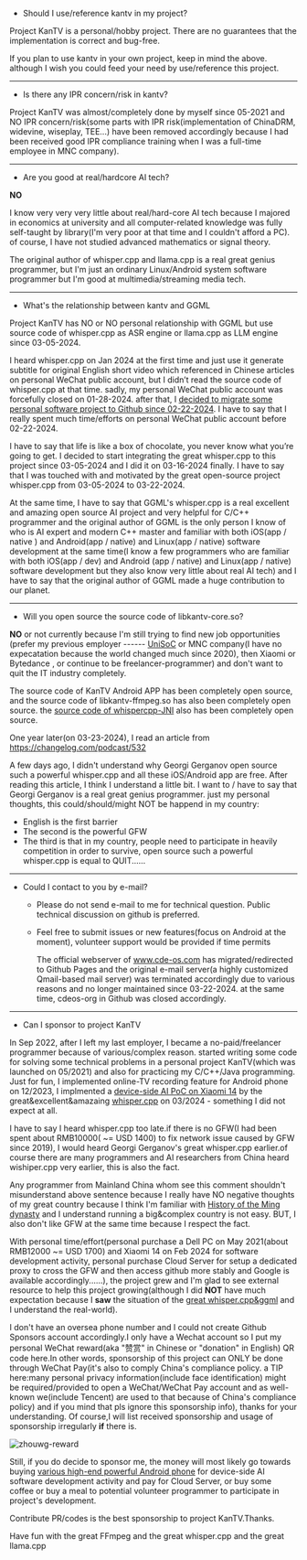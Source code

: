
- Should I use/reference kantv in my project?

Project KanTV is a personal/hobby project. There are no guarantees that the implementation is correct and bug-free.

If you plan to use kantv in your own project, keep in mind the above. although I wish you could feed your need by use/reference this project.

<hr>

- Is there any IPR concern/risk in kantv?

Project KanTV was almost/completely done by myself since 05-2021 and NO IPR concern/risk(some parts with IPR risk(implementation of ChinaDRM, widevine, wiseplay, TEE...) have been removed accordingly because I had been received good IPR compliance training when I was a full-time employee in MNC company).

<hr>

- Are you good at real/hardcore AI tech?

<b>NO</b>

I know very very very little about real/hard-core AI tech because I majored in economics at university and all computer-related knowledge was fully self-taught by library(I'm very poor at that time and I couldn't afford a PC). of course, I have not studied advanced mathematics or signal theory.

The original author of whisper.cpp and llama.cpp is a real great genius programmer, but I'm just an ordinary Linux/Android system software programmer but I'm good at multimedia/streaming media tech.

<hr>

- What's the relationship between kantv and GGML

Project KanTV has NO or NO personal relationship with GGML but use source code of whisper.cpp as ASR engine or llama.cpp as LLM engine since 03-05-2024.

I heard whisper.cpp on Jan 2024 at the first time and just use it generate subtitle for original English short video which referenced in Chinese articles on personal WeChat public account, but I didn’t read the source code of whisper.cpp at that time. sadly, my personal WeChat public account was forcefully closed on 01-28-2024. after that, I [decided to migrate some personal software project to Github since 02-22-2024](https://github.com/zhouwg/kantv/blob/master/release/README.md#L122). I have to say that I really spent much time/efforts on personal WeChat public account before 02-22-2024.

I have to say that life is like a box of chocolate, you never know what you’re going to get. I decided to start integrating the great whisper.cpp to this project since 03-05-2024 and I did it on 03-16-2024 finally. I have to say that I was touched with and motivated by the great open-source project whisper.cpp from 03-05-2024 to 03-22-2024.

At the same time, I have to say that GGML's whisper.cpp is a real excellent and amazing open source AI project and very helpful for C/C++ programmer and the original author of GGML is the only person I know of who is AI expert and modern C++ master and familiar with both iOS(app / native ) and Android(app / native) and Linux(app / native) software development at the same time(I know a few programmers who are familiar with both iOS(app / dev) and Android (app / native) and Linux(app / native) software development but they also know very little about real AI tech) and I have to say that the original author of GGML made a huge contribution to our planet.


<hr>

- Will you open source the source code of libkantv-core.so?

<b>NO</b> or not currently because I'm still trying to find new job opportunities (prefer my previous employer ------ <a href="https://www.unisoc.com/en_us/">UniSoC</a> or MNC company(I have no expecatation because the world changed much since 2020), then Xiaomi or Bytedance , or continue to be freelancer-programmer) and don't want to quit the IT industry completely.

The source code of KanTV Android APP has been completely open source, and the source code of libkantv-ffmpeg.so has also been completely open source. the <a href="https://github.com/zhouwg/kantv/issues/64">source code of whispercpp-JNI</a> also has been completely open source.


One year later(on 03-23-2024), I read an article from <a href="https://changelog.com/podcast/532">https://changelog.com/podcast/532</a>

A few days ago, I didn't understand why Georgi Gerganov open source such a powerful whisper.cpp and all these iOS/Android app are free. After reading this article, I think I understand a little bit. I want to / have to say that Georgi Gerganov is a real great genius programmer. just my personal thoughts, this could/should/might NOT be happend in my country:

<ul>
<li>
    English is the first barrier
</li>
<li>
    The second is the powerful GFW
</li>
<li>
    The third is that in my country, people need to participate in heavily competition in order to survive, open source such a powerful whisper.cpp is equal to QUIT......

</li>
</ul>

<hr>


- Could I contact to you by e-mail?

  * Please do not send e-mail to me for technical question. Public technical discussion on github is preferred.

  * Feel free to submit issues or new features(focus on Android at the moment), volunteer support would be provided if time permits

    The official webserver of <a href="http://www.cde-os.com/">www.cde-os.com</a> has migrated/redirected to Github Pages and the original e-mail server(a highly customized Qmail-based mail server) was terminated accordingly due to various reasons and no longer maintained since 03-22-2024. at the same time, cdeos-org in Github was closed accordingly.

<hr>


- Can I sponsor to project KanTV

In Sep 2022, after I left my last employer, I became a no-paid/freelancer programmer because of various/complex reason. started writing some code for solving some technical problems in a personal project KanTV(which was launched on 05/2021) and also for practicing my C/C++/Java programming. Just for fun, I implemented online-TV recording feature for Android phone on 12/2023, I implmented a <a href="https://github.com/zhouwg/kantv/issues/64">device-side AI PoC on Xiaomi 14</a> by the great&excellent&amazaing <a href="https://github.com/ggerganov/whisper.cpp">whisper.cpp</a> on 03/2024 - something I did not expect at all.

I have to say I heard whisper.cpp too late.if there is no GFW(I had been spent about RMB10000( ~= USD 1400) to fix network issue caused by GFW since 2019), I would heard Georgi Gerganov's great whisper.cpp earlier.of course there are many programmers and AI researchers from China heard wishiper.cpp very earlier, this is also the fact.

Any programmer from Mainland China whom see this comment shouldn't misunderstand above sentence because I really have NO negative thoughts of my great country because I think I'm familiar with <a href="https://en.wikipedia.org/wiki/History_of_the_Ming_dynasty">History of the Ming dynasty</a> and I understand running a big&complex country is not easy. BUT, I also don't like GFW at the same time because I respect the fact.

With personal time/effort(personal purchase a Dell PC on May 2021(about RMB12000 ~= USD 1700) and Xiaomi 14 on Feb 2024 for software development activity, personal purchase Cloud Server for setup a dedicated proxy to cross the GFW and then access github more stably and Google is available accordingly......), the project grew and I'm glad to see external resource to help this project growing(although I did <b>NOT</b> have much expectation because I <b>saw</b> the situation of the <a href="https://github.com/ggerganov">great whisper.cpp&ggml</a> and I understand the real-world).

I don't have an oversea phone number and I could not create Github Sponsors account accordingly.I only have a Wechat account so I put my personal WeChat reward(aka "赞赏" in Chinese or "donation" in English) QR code here.In other words, sponsorship of this project can ONLY be done through WeChat Pay(it's also to comply China's compliance policy. a TIP here:many personal privacy information(include face identification) might be required/provided to open a WeChat/WeChat Pay account and as well-known we(include Tencent) are used to that because of China's compliance policy) and if you mind that pls ignore this sponsorship info), thanks for your understanding. Of course,I will list received sponsorship and usage of sponsorship irregularly <b>if</b> there is.

![zhouwg-reward](https://github.com/zhouwg/kantv/assets/6889919/7832ef0e-1091-4a82-8f3a-eb78afae500b)

Still, if you do decide to sponsor me, the money will most likely go towards buying [various high-end powerful Android phone](https://github.com/zhouwg/kantv/blob/master/docs/high-end-android-phone.md) for device-side AI software development activity and pay for Cloud Server, or buy some coffee or buy a meal to potential volunteer programmer to participate in project's development.

Contribute PR/codes is the best sponsorship to project KanTV.Thanks.


Have fun with the great FFmpeg and the great whisper.cpp and the great llama.cpp
